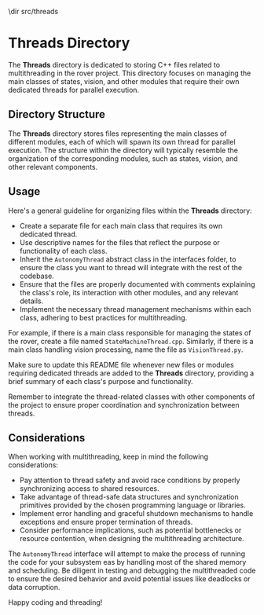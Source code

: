\dir src/threads

# Threads Directory

The **Threads** directory is dedicated to storing C++ files related to multithreading in the rover project. This directory focuses on managing the main classes of states, vision, and other modules that require their own dedicated threads for parallel execution.

## Directory Structure

The **Threads** directory stores files representing the main classes of different modules, each of which will spawn its own thread for parallel execution. The structure within the directory will typically resemble the organization of the corresponding modules, such as states, vision, and other relevant components.

## Usage

Here's a general guideline for organizing files within the **Threads** directory:

- Create a separate file for each main class that requires its own dedicated thread.
- Use descriptive names for the files that reflect the purpose or functionality of each class.
- Inherit the `AutonomyThread` abstract class in the interfaces folder, to ensure the class you want to thread will integrate with the rest of the codebase.
- Ensure that the files are properly documented with comments explaining the class's role, its interaction with other modules, and any relevant details.
- Implement the necessary thread management mechanisms within each class, adhering to best practices for multithreading.

For example, if there is a main class responsible for managing the states of the rover, create a file named `StateMachineThread.cpp`. Similarly, if there is a main class handling vision processing, name the file as `VisionThread.py`.

Make sure to update this README file whenever new files or modules requiring dedicated threads are added to the **Threads** directory, providing a brief summary of each class's purpose and functionality.

Remember to integrate the thread-related classes with other components of the project to ensure proper coordination and synchronization between threads.

## Considerations

When working with multithreading, keep in mind the following considerations:

- Pay attention to thread safety and avoid race conditions by properly synchronizing access to shared resources.
- Take advantage of thread-safe data structures and synchronization primitives provided by the chosen programming language or libraries.
- Implement error handling and graceful shutdown mechanisms to handle exceptions and ensure proper termination of threads.
- Consider performance implications, such as potential bottlenecks or resource contention, when designing the multithreading architecture.

The `AutonomyThread` interface will attempt to make the process of running the code for your subsystem eas by handling most of the shared memory and scheduling. Be diligent in testing and debugging the multithreaded code to ensure the desired behavior and avoid potential issues like deadlocks or data corruption.

Happy coding and threading!